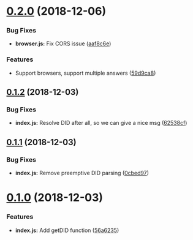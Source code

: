 # [0.2.0](https://github.com/arablocks/ara-identity-dns/compare/0.1.2...0.2.0) (2018-12-06)


### Bug Fixes

* **browser.js:** Fix CORS issue ([aaf8c6e](https://github.com/arablocks/ara-identity-dns/commit/aaf8c6e))


### Features

* Support browsers, support multiple answers ([59d9ca8](https://github.com/arablocks/ara-identity-dns/commit/59d9ca8))



## [0.1.2](https://github.com/arablocks/ara-identity-dns/compare/0.1.1...0.1.2) (2018-12-03)


### Bug Fixes

* **index.js:** Resolve DID after all, so we can give a nice msg ([62538cf](https://github.com/arablocks/ara-identity-dns/commit/62538cf))



## [0.1.1](https://github.com/arablocks/ara-identity-dns/compare/0.1.0...0.1.1) (2018-12-03)


### Bug Fixes

* **index.js:** Remove preemptive DID parsing ([0cbed97](https://github.com/arablocks/ara-identity-dns/commit/0cbed97))



# [0.1.0](https://github.com/arablocks/ara-identity-dns/compare/56a6235...0.1.0) (2018-12-03)


### Features

* **index.js:** Add getDID function ([56a6235](https://github.com/arablocks/ara-identity-dns/commit/56a6235))



